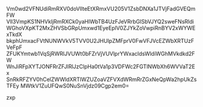 Vm0wd2VFNUdiRmRXV0doVllteEtXRmxVU205V1ZsbDNXa1JTVjFadGVEQmFW
Vll3VmpKS1NHVkljRmRXCk0yaHlWbTB4UzFJeVRrbGlSbVJYQ2sweFNsRldi
WGhoVXpKT2MxZHVSbGRpUmxwd1EyeEplV0ZJYkZoVwpiRnBYV2xWYWExTkdX
bkphUmxacFVtNUNWVkV5TVV0U2JHUlpZMFprV0FwVFJVcEZWbXRTUzFVeFpF
ZFUKYmtwb1VqSjRWRlJVUWt0bFZrVjVUVlprYWxacldsWldiWGhMVkdkd2FW
WnJiRFpXYTJONFRrZFJlRlJzClpHa0tVa1p3VDFWc2FGTlNWbXh6WVVaT2Ex
SnRkRFZYV0hCelZWWldXRTlWZUZoaVZFVXdWRmRrZGxNeQpWa2hpUkZsTFEy
MWtkV1ZuUFQwS0NuSnVjdz09Cgp2em0=

zxp